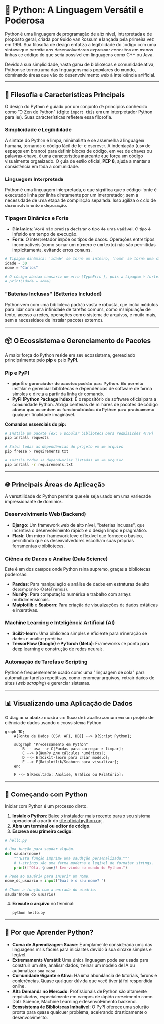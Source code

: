# 🐍 Python: A Linguagem Versátil e Poderosa

Python é uma linguagem de programação de alto nível, interpretada e de propósito geral, criada por Guido van Rossum e lançada pela primeira vez em 1991. Sua filosofia de design enfatiza a legibilidade do código com uma sintaxe que permite aos desenvolvedores expressar conceitos em menos linhas de código do que seria possível em linguagens como C++ ou Java.

Devido à sua simplicidade, vasta gama de bibliotecas e comunidade ativa, Python se tornou uma das linguagens mais populares do mundo, dominando áreas que vão do desenvolvimento web à inteligência artificial.

-----

## 📜 Filosofia e Características Principais

O design do Python é guiado por um conjunto de princípios conhecido como "O Zen de Python" (digite `import this` em um interpretador Python para ler). Suas características refletem essa filosofia.

### Simplicidade e Legibilidade

A sintaxe do Python é limpa, minimalista e se assemelha à linguagem humana, tornando o código fácil de ler e escrever. A indentação (uso de espaços em branco) para definir blocos de código, em vez de chaves ou palavras-chave, é uma característica marcante que força um código visualmente organizado. O guia de estilo oficial, **PEP 8**, ajuda a manter a consistência em toda a comunidade.

### Linguagem Interpretada

Python é uma linguagem interpretada, o que significa que o código-fonte é executado linha por linha diretamente por um interpretador, sem a necessidade de uma etapa de compilação separada. Isso agiliza o ciclo de desenvolvimento e depuração.

### Tipagem Dinâmica e Forte

  - **Dinâmica**: Você não precisa declarar o tipo de uma variável. O tipo é inferido em tempo de execução.
  - **Forte**: O interpretador impõe os tipos de dados. Operações entre tipos incompatíveis (como somar um número e um texto) não são permitidas implicitamente, evitando erros comuns.

<!-- end list -->

```python
# Tipagem dinâmica: 'idade' se torna um inteiro, 'nome' se torna uma string.
idade = 30
nome = "Carlos"

# O código abaixo causaria um erro (TypeError), pois a tipagem é forte.
# print(idade + nome) 
```

### "Baterias Inclusas" (Batteries Included)

Python vem com uma biblioteca padrão vasta e robusta, que inclui módulos para lidar com uma infinidade de tarefas comuns, como manipulação de texto, acesso a redes, operações com o sistema de arquivos, e muito mais, sem a necessidade de instalar pacotes externos.

-----

## 📦 O Ecossistema e Gerenciamento de Pacotes

A maior força do Python reside em seu ecossistema, gerenciado principalmente pelo **pip** e pelo **PyPI**.

### Pip e PyPI

  - **pip**: É o gerenciador de pacotes padrão para Python. Ele permite instalar e gerenciar bibliotecas e dependências de software de forma simples e direta a partir da linha de comando.
  - **PyPI (Python Package Index)**: É o repositório de software oficial para a comunidade Python. Abriga centenas de milhares de pacotes de código aberto que estendem as funcionalidades do Python para praticamente qualquer finalidade imaginável.

**Comandos essenciais do pip:**

```sh
# Instala um pacote (ex: a popular biblioteca para requisições HTTP)
pip install requests

# Salva todas as dependências do projeto em um arquivo
pip freeze > requirements.txt

# Instala todas as dependências listadas em um arquivo
pip install -r requirements.txt
```

-----

## 🌐 Principais Áreas de Aplicação

A versatilidade do Python permite que ele seja usado em uma variedade impressionante de domínios.

### Desenvolvimento Web (Backend)

  - **Django**: Um framework web de alto nível, "baterias inclusas", que incentiva o desenvolvimento rápido e o design limpo e pragmático.
  - **Flask**: Um micro-framework leve e flexível que fornece o básico, permitindo que os desenvolvedores escolham suas próprias ferramentas e bibliotecas.

### Ciência de Dados e Análise (Data Science)

Este é um dos campos onde Python reina supremo, graças a bibliotecas poderosas:

  - **Pandas**: Para manipulação e análise de dados em estruturas de alto desempenho (DataFrames).
  - **NumPy**: Para computação numérica e trabalho com arrays multidimensionais.
  - **Matplotlib** e **Seaborn**: Para criação de visualizações de dados estáticas e interativas.

### Machine Learning e Inteligência Artificial (AI)

  - **Scikit-learn**: Uma biblioteca simples e eficiente para mineração de dados e análise preditiva.
  - **TensorFlow (Google)** e **PyTorch (Meta)**: Frameworks de ponta para deep learning e construção de redes neurais.

### Automação de Tarefas e Scripting

Python é frequentemente usado como uma "linguagem de cola" para automatizar tarefas repetitivas, como renomear arquivos, extrair dados de sites (*web scraping*) e gerenciar sistemas.

-----

## 📊 Visualizando uma Aplicação de Dados

O diagrama abaixo mostra um fluxo de trabalho comum em um projeto de ciência de dados usando o ecossistema Python.

```mermaid
graph TD;
    A[Fonte de Dados (CSV, API, DB)] --> B{Script Python};
    
    subgraph "Processamento em Python"
        B -- usa --> C[Pandas para carregar e limpar];
        C --> D[NumPy для cálculos numéricos];
        D --> E[Scikit-learn para criar modelo];
        E --> F[Matplotlib/Seaborn para visualizar];
    end

    F --> G[Resultado: Análise, Gráfico ou Relatório];
```

-----

## 🚀 Começando com Python

Iniciar com Python é um processo direto.

1.  **Instale o Python**: Baixe o instalador mais recente para o seu sistema operacional a partir do [site oficial python.org](https://www.python.org/).
2.  **Abra um terminal ou editor de código**.
3.  **Escreva seu primeiro código**:

<!-- end list -->

```python
# hello.py

# Uma função para saudar alguém.
def saudar(nome):
    """Esta função imprime uma saudação personalizada."""
    # f-strings são uma forma moderna e legível de formatar strings.
    print(f"Olá, {nome}! Bem-vindo ao mundo do Python.")

# Pede ao usuário para inserir um nome.
nome_do_usuario = input("Qual é o seu nome? ")

# Chama a função com a entrada do usuário.
saudar(nome_do_usuario)
```

4.  **Execute o arquivo** no terminal:
    ```sh
    python hello.py
    ```

-----

## 🎯 Por que Aprender Python?

  - **Curva de Aprendizagem Suave**: É amplamente considerada uma das linguagens mais fáceis para iniciantes devido à sua sintaxe simples e legível.
  - **Extremamente Versátil**: Uma única linguagem pode ser usada para construir um site, analisar dados, treinar um modelo de IA ou automatizar sua casa.
  - **Comunidade Gigante e Ativa**: Há uma abundância de tutoriais, fóruns e conferências. Quase qualquer dúvida que você tiver já foi respondida online.
  - **Alta Demanda no Mercado**: Profissionais de Python são altamente requisitados, especialmente em campos de rápido crescimento como Data Science, Machine Learning e desenvolvimento backend.
  - **Ecossistema de Bibliotecas Imbatível**: O PyPI oferece uma solução pronta para quase qualquer problema, acelerando drasticamente o desenvolvimento.

